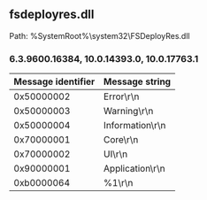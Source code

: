 ## fsdeployres.dll

Path: %SystemRoot%\system32\FSDeployRes.dll

### 6.3.9600.16384, 10.0.14393.0, 10.0.17763.1

Message identifier | Message string
--- | ---
0x50000002 | Error\r\n
0x50000003 | Warning\r\n
0x50000004 | Information\r\n
0x70000001 | Core\r\n
0x70000002 | UI\r\n
0x90000001 | Application\r\n
0xb0000064 | %1\r\n
